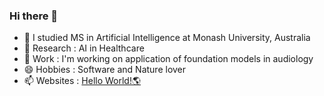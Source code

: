 ### Hi there 👋
- 🌱 I studied MS in Artificial Intelligence at Monash University, Australia
- 🤔 Research : AI in Healthcare
- 🔭 Work : I'm working on application of foundation models in audiology
- 😄 Hobbies : Software and Nature lover
- 📫 Websites : [Hello World!🌎](https://debabratamishra.github.io/)
<!--
**debabratamishra/debabratamishra** is a ✨ _special_ ✨ repository because its `README.md` (this file) appears on your GitHub profile.

Here are some ideas to get you started:

- 🔭 I’m currently working on ...
- 🌱 I’m currently learning ...
- 👯 I’m looking to collaborate on ...
- 🤔 I’m looking for help with ...
- 💬 Ask me about ...
- 📫 How to reach me: ...
- 😄 Pronouns: ...
- ⚡ Fun fact: ...
-->
